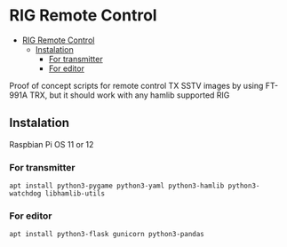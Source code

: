 # RIG Remote Control

- [RIG Remote Control](#rig-remote-control)
  - [Instalation](#instalation)
    - [For transmitter](#for-transmitter)
    - [For editor](#for-editor)


Proof of concept scripts for remote control TX SSTV images by using FT-991A TRX, but it should work with any hamlib supported RIG


## Instalation
Raspbian Pi OS 11 or 12

### For transmitter
`apt install python3-pygame python3-yaml python3-hamlib python3-watchdog libhamlib-utils`

### For editor
`apt install python3-flask gunicorn python3-pandas`
